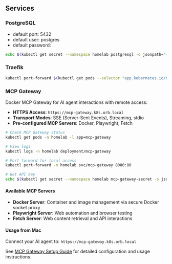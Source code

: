 ## Services

### PostgreSQL

- default port: 5432
- default user: postgres
- default password:

```bash
echo $(kubectl get secret --namespace homelab postgresql -o jsonpath="{.data.postgres-password}" | base64 --decode)
```

### Traefik

```bash
kubectl port-forward $(kubectl get pods --selector "app.kubernetes.io/name=traefik" --output=name --namespace=traefik) --namespace=traefik 8080:8080
```

### MCP Gateway

Docker MCP Gateway for AI agent interactions with remote access:

- **HTTPS Access**: `https://mcp-gateway.k8s.orb.local`
- **Transport Modes**: SSE (Server-Sent Events), Streaming, stdio
- **Pre-configured MCP Servers**: Docker, Playwright, Fetch

```bash
# Check MCP Gateway status
kubectl get pods -n homelab -l app=mcp-gateway

# View logs
kubectl logs -n homelab deployment/mcp-gateway

# Port forward for local access
kubectl port-forward -n homelab svc/mcp-gateway 8080:80

# Get API key
echo $(kubectl get secret --namespace homelab mcp-gateway-secret -o jsonpath="{.data.api_key}" | base64 --decode)
```

#### Available MCP Servers
- **Docker Server**: Container and image management via secure Docker socket proxy
- **Playwright Server**: Web automation and browser testing
- **Fetch Server**: Web content retrieval and API interactions

#### Usage from Mac
Connect your AI agent to: `https://mcp-gateway.k8s.orb.local`

See [MCP Gateway Setup Guide](docs/mcp-gateway-setup.md) for detailed configuration and usage instructions.